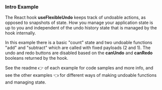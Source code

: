 ### Intro Example

The React hook **useFlexibleUndo** keeps track of undoable actions, as opposed to snapshots of state. How you manage your application state is up to you and independent of the undo history state that is managed by the hook internally.

In this example there is a basic "count" state and two undoable functions "add" and "subtract" which are called with fixed payloads (2 and 1). The undo and redo buttons are disabled based on the **canUndo** and **canRedo** booleans returned by the hook.

See the readme 👉 of each example for code samples and more info, and see the other examples 👈 for different ways of making undoable functions and managing state.

